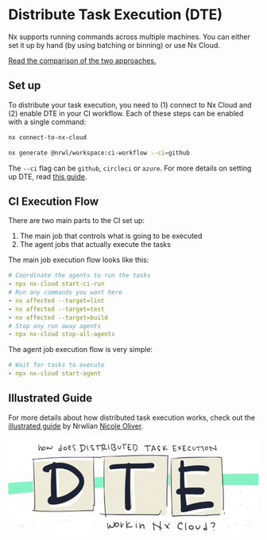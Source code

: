# Distribute Task Execution (DTE)

Nx supports running commands across multiple machines. You can either set it up by hand (by using batching or binning) or use Nx Cloud.

[Read the comparison of the two approaches.](https://blog.nrwl.io/distributing-ci-binning-and-distributed-task-execution-632fe31a8953?source=friends_link&sk=5120b7ff982730854ed22becfe7a640a)

## Set up

To distribute your task execution, you need to (1) connect to Nx Cloud and (2) enable DTE in your CI workflow. Each of these steps can be enabled with a single command:

```bash title="1. Connect to Nx Cloud"
nx connect-to-nx-cloud
```

```bash title="2. Enable DTE in CI"
nx generate @nrwl/workspace:ci-workflow --ci=github
```

The `--ci` flag can be `github`, `circleci` or `azure`. For more details on setting up DTE, read [this guide](https://nx.dev/nx-cloud/set-up/set-up-dte).

## CI Execution Flow

There are two main parts to the CI set up:

1. The main job that controls what is going to be executed
2. The agent jobs that actually execute the tasks

The main job execution flow looks like this:

```yml
# Coordinate the agents to run the tasks
- npx nx-cloud start-ci-run
# Run any commands you want here
- nx affected --target=lint
- nx affected --target=test
- nx affected --target=build
# Stop any run away agents
- npx nx-cloud stop-all-agents
```

The agent job execution flow is very simple:

```yml
# Wait for tasks to execute
- npx nx-cloud start-agent
```

## Illustrated Guide

For more details about how distributed task execution works, check out the [illustrated guide](../concepts/dte-guide) by Nrwlian [Nicole Oliver](https://twitter.com/nixcodes).

[![how does distributed task execution work in Nx Cloud?](../images/dte/how-does-dte-work.jpeg)](../concepts/dte-guide)
